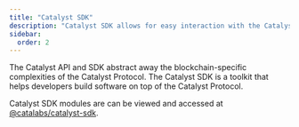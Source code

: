 ```yaml
---
title: "Catalyst SDK"
description: "Catalyst SDK allows for easy interaction with the Catalyst Protocol smart contracts."
sidebar:
  order: 2
---
```


The Catalyst API and SDK abstract away the blockchain-specific complexities of the Catalyst Protocol. The Catalyst SDK is a toolkit that helps developers build software on top of the Catalyst Protocol.

Catalyst SDK modules are can be viewed and accessed at [@catalabs/catalyst-sdk]().